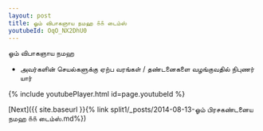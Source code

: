 ```yaml
---
layout: post
title: ஓம் விபாகஞாய நமஹ ௧௧ டைம்ஸ்
youtubeId: OqO_NX2DhU0
---
```

 
 
 ஓம் விபாகஞாய நமஹ  
 
 -  அவர்களின் செயல்களுக்கு ஏற்ப வரங்கள் / தண்டனைகளை வழங்குவதில் நிபுணர் யார் 
 
  
 
  
 
 
 
 
 
 


{% include youtubePlayer.html id=page.youtubeId %}
 
[Next]({{ site.baseurl }}{% link  split1/_posts/2014-08-13-ஓம் பிரசகண்டனைய நமஹ ௧௧ டைம்ஸ்.md%})
 
